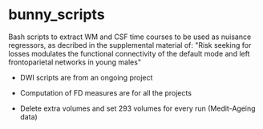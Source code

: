 # bunny_scripts
Bash scripts to extract WM and CSF time courses to be used as nuisance regressors, as decribed in the supplemental material of: "Risk seeking for losses modulates the functional connectivity of the default mode and left frontoparietal networks in young males"

- DWI scripts are from an ongoing project

- Computation of FD measures are for all the projects

- Delete extra volumes and set 293 volumes for every run (Medit-Ageing data)


